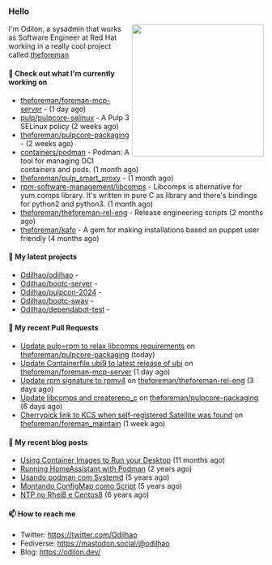 ### Hello

<img align="right" src="https://avatars.githubusercontent.com/odilhao" width="260">

I'm Odilon, a sysadmin that works as Software Engineer at Red Hat working in a really cool project called [theforeman](https://theforeman.org/)

#### 👷 Check out what I'm currently working on

- [theforeman/foreman-mcp-server](https://github.com/theforeman/foreman-mcp-server) -  (1 day ago)
- [pulp/pulpcore-selinux](https://github.com/pulp/pulpcore-selinux) - A Pulp 3 SELinux policy (2 weeks ago)
- [theforeman/pulpcore-packaging](https://github.com/theforeman/pulpcore-packaging) -  (2 weeks ago)
- [containers/podman](https://github.com/containers/podman) - Podman: A tool for managing OCI containers and pods. (1 month ago)
- [theforeman/pulp_smart_proxy](https://github.com/theforeman/pulp_smart_proxy) -  (1 month ago)
- [rpm-software-management/libcomps](https://github.com/rpm-software-management/libcomps) - Libcomps is alternative for yum.comps library. It&#39;s written in pure C as library and there&#39;s bindings for python2 and python3. (1 month ago)
- [theforeman/theforeman-rel-eng](https://github.com/theforeman/theforeman-rel-eng) - Release engineering scripts (2 months ago)
- [theforeman/kafo](https://github.com/theforeman/kafo) - A gem for making installations based on puppet user friendly (4 months ago)

#### 🌱 My latest projects

- [Odilhao/odilhao](https://github.com/Odilhao/odilhao) - 
- [Odilhao/bootc-server](https://github.com/Odilhao/bootc-server) - 
- [Odilhao/pulpcon-2024](https://github.com/Odilhao/pulpcon-2024) - 
- [Odilhao/bootc-sway](https://github.com/Odilhao/bootc-sway) - 
- [Odilhao/dependabot-test](https://github.com/Odilhao/dependabot-test) - 

#### 🔨 My recent Pull Requests

- [Update pulp=rpm to relax libcomps requirements](https://github.com/theforeman/pulpcore-packaging/pull/2233) on [theforeman/pulpcore-packaging](https://github.com/theforeman/pulpcore-packaging) (today)
- [Update Containerfile.ubi9 to latest release of ubi](https://github.com/theforeman/foreman-mcp-server/pull/28) on [theforeman/foreman-mcp-server](https://github.com/theforeman/foreman-mcp-server) (1 day ago)
- [Update rpm signature to rpmv4](https://github.com/theforeman/theforeman-rel-eng/pull/526) on [theforeman/theforeman-rel-eng](https://github.com/theforeman/theforeman-rel-eng) (3 days ago)
- [Update libcomps and createrepo_c](https://github.com/theforeman/pulpcore-packaging/pull/2226) on [theforeman/pulpcore-packaging](https://github.com/theforeman/pulpcore-packaging) (6 days ago)
- [Cherrypick link to KCS when self-registered Satellite was found](https://github.com/theforeman/foreman_maintain/pull/1059) on [theforeman/foreman_maintain](https://github.com/theforeman/foreman_maintain) (1 week ago)

#### 📜 My recent blog posts

- [Using Container Images to Run your Desktop](https://odilon.dev/2024/10/29/building-a-desktop-with-bootc/) (11 months ago)
- [Running HomeAssistant with Podman](https://odilon.dev/2022/12/20/homeassistant-with-podman/) (2 years ago)
- [Usando podman com Systemd](https://odilon.dev/2020/06/30/usando-podman-com-systemd/) (5 years ago)
- [Montando ConfigMap como Script](https://odilon.dev/2020/03/08/montando-configmap-como-script/) (5 years ago)
- [NTP no Rhel8 e Centos8](https://odilon.dev/2019/09/17/2019-09-17-ntp-rhel8-centos8/) (6 years ago)


#### 📫 How to reach me

- Twitter: https://twitter.com/Odilhao
- Fediverse: https://mastodon.social/@odilhao
- Blog: https://odilon.dev/

